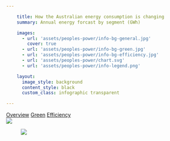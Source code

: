 ```yaml
---

    title: How the Australian energy consumption is changing
    summary: Annual energy forcast by segment (GWh)

    images:
      - url: 'assets/peoples-power/info-bg-general.jpg'
        cover: true
      - url: 'assets/peoples-power/info-bg-green.jpg'
      - url: 'assets/peoples-power/info-bg-efficiency.jpg'
      - url: 'assets/peoples-power/chart.svg'
      - url: 'assets/peoples-power/info-legend.png'

    layout:
      image_style: background
      content_style: black
      custom_class: infographic transparent

---
```


<div class="tabs button-group">
  <a class="outline active button" href="#infographic-general">Overview</a>
  <a class="outline button" href="#infographic-green">Green</a>
  <a class="outline button" href="#infographic-efficiency">Efficiency</a>
</div>

<div id="infographic-general" class='info-box'>
  <img class="background" data-media-id="images:1" data-original>
</div>

<div id="infographic-green" class='info-box'>
  <img class="background" data-media-id="images:2" data-original>
</div>

<div id="infographic-efficiency" class='info-box'>
  <img class="background" data-media-id="images:3" data-original>
</div>

<img class="legend" src="assets/turbine/wind-legend.png" data-media-id="images:5" data-original>

<figure class="image" id="power_chart">
  <img class="chart" src="assets/peoples-power/chart.svg" data-media-id="images:4" data-background-image data-original>
  <a class="hotspot" href="#1" style="position:absolute; left:19%; top:15%;" data-description="In 2010 the market generated around 204 terawatt hours (TWh) of electricity. Non-traditional technologies are also emerging including solar and geothermal generation."></a>
  <a class="hotspot" href="#2" style="position:absolute; left:48.5%; top:31%;" data-description="The current estimate for 2013-14 annual energy is 181,239 GWh, which is 5,364 GWh (2.9%) below the 2013 NEFR medium forecast."></a>
  <a class="hotspot" href="#2" style="position:absolute; left:78%; top:11%;" data-description="Strong growth (23.6% annually) in rooftop PV installations, particularly in Queensland and Victoria."></a>
  <div class_name="aspect-ratio" style="padding-bottom: 43.108716977%;"></div>
</figure>

